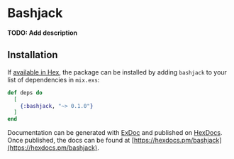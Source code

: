 # Bashjack

**TODO: Add description**

## Installation

If [available in Hex](https://hex.pm/docs/publish), the package can be installed
by adding `bashjack` to your list of dependencies in `mix.exs`:

```elixir
def deps do
  [
    {:bashjack, "~> 0.1.0"}
  ]
end
```

Documentation can be generated with [ExDoc](https://github.com/elixir-lang/ex_doc)
and published on [HexDocs](https://hexdocs.pm). Once published, the docs can
be found at [https://hexdocs.pm/bashjack](https://hexdocs.pm/bashjack).

